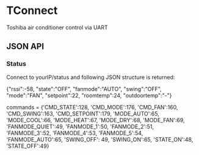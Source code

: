 # TConnect
Toshiba air conditioner control via UART

## JSON API
### Status
Connect to yourIP/status and following JSON structure is returned:

{"rssi":-58, "state":"OFF", "fanmode":"AUTO", "swing":"OFF", "mode":"FAN", "setpoint":22,  "roomtemp":24,  "outdoortemp":"-"}


commands = {'CMD_STATE':128, 'CMD_MODE':176, 'CMD_FAN':160, 'CMD_SWING':163, 'CMD_SETPOINT':179,
            'MODE_AUTO':65, 'MODE_COOL':66, 'MODE_HEAT':67, 'MODE_DRY':68, 'MODE_FAN':69,
            'FANMODE_QUIET':49, 'FANMODE_1':50, 'FANMODE_2':51, 'FANMODE_3':52, 'FANMODE_4':53, 'FANMODE_5':54, 'FANMODE_AUTO':65,
            'SWING_OFF': 49, 'SWING_ON':65, 'STATE_ON':48, 'STATE_OFF':49}
